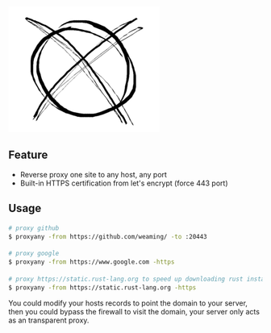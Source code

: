 ![](logo.png)

## Feature

- Reverse proxy one site to any host, any port
- Built-in HTTPS certification from let's encrypt (force 443 port)

## Usage

```sh
# proxy github
$ proxyany -from https://github.com/weaming/ -to :20443

# proxy google
$ proxyany -from https://www.google.com -https

# proxy https://static.rust-lang.org to speed up downloading rust installer
$ proxyany -from https://static.rust-lang.org -https
```

You could modify your hosts records to point the domain to your server,
then you could bypass the firewall to visit the domain,
your server only acts as an transparent proxy.
